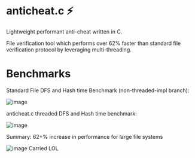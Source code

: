 # anticheat.c ⚡
Lightweight performant anti-cheat written in C.

File verification tool which performs over 62% faster than standard file verification protocol by 
leveraging multi-threading.

# Benchmarks

Standard File DFS and Hash time Benchmark (non-threaded-impl branch):

![image](https://github.com/PoromKamal/anticheat.c/assets/62628923/05a8e79b-e232-48bd-9e5a-04638691832d)


anticheat.c threaded DFS and Hash time benchmark:

![image](https://github.com/PoromKamal/anticheat.c/assets/62628923/9b0e464d-7c94-4906-b8e0-b9d7d6c3ee60)


Summary:
62+% increase in performance for large file systems

![image](https://github.com/PoromKamal/anticheat.c/assets/62628923/aca42a91-137c-4b5b-8661-56124cc34c32)
Carried LOL
